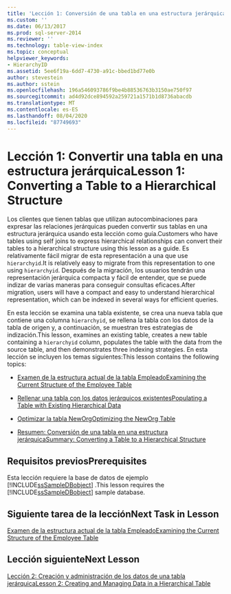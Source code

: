 ```yaml
---
title: 'Lección 1: Conversión de una tabla en una estructura jerárquica | Microsoft Docs'
ms.custom: ''
ms.date: 06/13/2017
ms.prod: sql-server-2014
ms.reviewer: ''
ms.technology: table-view-index
ms.topic: conceptual
helpviewer_keywords:
- HierarchyID
ms.assetid: 5ee6f19a-6dd7-4730-a91c-bbed1bd77e0b
author: stevestein
ms.author: sstein
ms.openlocfilehash: 196a546093786f9be4b88536763b3150ae750f97
ms.sourcegitcommit: ad4d92dce894592a259721a1571b1d8736abacdb
ms.translationtype: MT
ms.contentlocale: es-ES
ms.lasthandoff: 08/04/2020
ms.locfileid: "87749693"
---
```

# <a name="lesson-1-converting-a-table-to-a-hierarchical-structure"></a><span data-ttu-id="325d6-102">Lección 1: Convertir una tabla en una estructura jerárquica</span><span class="sxs-lookup"><span data-stu-id="325d6-102">Lesson 1: Converting a Table to a Hierarchical Structure</span></span>
  <span data-ttu-id="325d6-103">Los clientes que tienen tablas que utilizan autocombinaciones para expresar las relaciones jerárquicas pueden convertir sus tablas en una estructura jerárquica usando esta lección como guía.</span><span class="sxs-lookup"><span data-stu-id="325d6-103">Customers who have tables using self joins to express hierarchical relationships can convert their tables to a hierarchical structure using this lesson as a guide.</span></span> <span data-ttu-id="325d6-104">Es relativamente fácil migrar de esta representación a una que use `hierarchyid`.</span><span class="sxs-lookup"><span data-stu-id="325d6-104">It is relatively easy to migrate from this representation to one using `hierarchyid`.</span></span> <span data-ttu-id="325d6-105">Después de la migración, los usuarios tendrán una representación jerárquica compacta y fácil de entender, que se puede indizar de varias maneras para conseguir consultas eficaces.</span><span class="sxs-lookup"><span data-stu-id="325d6-105">After migration, users will have a compact and easy to understand hierarchical representation, which can be indexed in several ways for efficient queries.</span></span>  
  
 <span data-ttu-id="325d6-106">En esta lección se examina una tabla existente, se crea una nueva tabla que contiene una columna `hierarchyid`, se rellena la tabla con los datos de la tabla de origen y, a continuación, se muestran tres estrategias de indización.</span><span class="sxs-lookup"><span data-stu-id="325d6-106">This lesson, examines an existing table, creates a new table containing a `hierarchyid` column, populates the table with the data from the source table, and then demonstrates three indexing strategies.</span></span> <span data-ttu-id="325d6-107">En esta lección se incluyen los temas siguientes:</span><span class="sxs-lookup"><span data-stu-id="325d6-107">This lesson contains the following topics:</span></span>  
  
-   [<span data-ttu-id="325d6-108">Examen de la estructura actual de la tabla Empleado</span><span class="sxs-lookup"><span data-stu-id="325d6-108">Examining the Current Structure of the Employee Table</span></span>](lesson-1-1-examining-the-current-structure-of-the-employee-table.md)  
  
-   [<span data-ttu-id="325d6-109">Rellenar una tabla con los datos jerárquicos existentes</span><span class="sxs-lookup"><span data-stu-id="325d6-109">Populating a Table with Existing Hierarchical Data</span></span>](lesson-1-2-populating-a-table-with-existing-hierarchical-data.md)  
  
-   [<span data-ttu-id="325d6-110">Optimizar la tabla NewOrg</span><span class="sxs-lookup"><span data-stu-id="325d6-110">Optimizing the NewOrg Table</span></span>](lesson-1-3-optimizing-the-neworg-table.md)  
  
-   [<span data-ttu-id="325d6-111">Resumen: Conversión de una tabla en una estructura jerárquica</span><span class="sxs-lookup"><span data-stu-id="325d6-111">Summary: Converting a Table to a Hierarchical Structure</span></span>](lesson-1-4-summary-converting-a-table-to-a-hierarchical-structure.md)  
  
## <a name="prerequisites"></a><span data-ttu-id="325d6-112">Requisitos previos</span><span class="sxs-lookup"><span data-stu-id="325d6-112">Prerequisites</span></span>  
 <span data-ttu-id="325d6-113">Esta lección requiere la base de datos de ejemplo [!INCLUDE[ssSampleDBobject](../../includes/sssampledbobject-md.md)] .</span><span class="sxs-lookup"><span data-stu-id="325d6-113">This lesson requires the [!INCLUDE[ssSampleDBobject](../../includes/sssampledbobject-md.md)] sample database.</span></span>  
  
## <a name="next-task-in-lesson"></a><span data-ttu-id="325d6-114">Siguiente tarea de la lección</span><span class="sxs-lookup"><span data-stu-id="325d6-114">Next Task in Lesson</span></span>  
 [<span data-ttu-id="325d6-115">Examen de la estructura actual de la tabla Empleado</span><span class="sxs-lookup"><span data-stu-id="325d6-115">Examining the Current Structure of the Employee Table</span></span>](lesson-1-1-examining-the-current-structure-of-the-employee-table.md)  
  
## <a name="next-lesson"></a><span data-ttu-id="325d6-116">Lección siguiente</span><span class="sxs-lookup"><span data-stu-id="325d6-116">Next Lesson</span></span>  
 [<span data-ttu-id="325d6-117">Lección 2: Creación y administración de los datos de una tabla jerárquica</span><span class="sxs-lookup"><span data-stu-id="325d6-117">Lesson 2: Creating and Managing Data in a Hierarchical Table</span></span>](lesson-2-creating-and-managing-data-in-a-hierarchical-table.md)  
  
  
